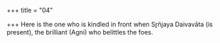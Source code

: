 +++
title = "04"

+++
Here is the one who is kindled in front when Sr̥ñjaya Daivavāta (is  present),
the brilliant (Agni) who belittles the foes.